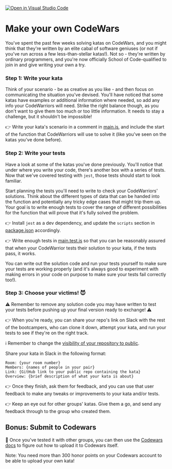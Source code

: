 [![Open in Visual Studio Code](https://classroom.github.com/assets/open-in-vscode-f059dc9a6f8d3a56e377f745f24479a46679e63a5d9fe6f495e02850cd0d8118.svg)](https://classroom.github.com/online_ide?assignment_repo_id=6619854&assignment_repo_type=AssignmentRepo)
# Make your own CodeWars

You've spent the past few weeks solving katas on CodeWars, and you might think that they're written by an elite cabal of software geniuses (or not if you've run across a few less-than-stellar katas!). Not so - they're written by ordinary programmers, and you're now officially School of Code-qualified to join in and give writing your own a try.

### Step 1: Write your kata

Think of your scenario - be as creative as you like - and then focus on communicating the situation you've devised. You'll have noticed that some katas have examples or additional information where needed, so add any info your CodeWarriors will need. Strike the right balance though, as you don't want to give them too much or too little information. It needs to stay a challenge, but it shouldn't be impossible!

👉 Write your kata's scenario in a comment in [main.js](main.js), and include the start of the function that CodeWarriors will use to solve it (like you've seen on the katas you've done before).

### Step 2: Write your tests

Have a look at some of the katas you've done previously. You'll notice that under where you write your code, there's another box with a series of tests. Now that we've covered testing with `jest`, those tests should start to look familiar.

Start planning the tests you'll need to write to check your CodeWarriors' solutions. Think about the different types of data that can be handed into the function and potentially any tricky edge cases that might trip them up. Your goal is to write enough tests to cover the range of different possibilities for the function that will prove that it's fully solved the problem.

👉 Install `jest` as a dev dependency, and update the `scripts` section in [package.json](package.json) accordingly.

👉 Write enough tests in [main.test.js](main.test.js) so that you can be reasonably assured that when your CodeWarrior tests their solution to your kata, if the tests pass, it works.

You can write out the solution code and run your tests yourself to make sure your tests are working properly (and it's always good to experiment with making errors in your code on purpose to make sure your tests fail correctly too!).

### Step 3: Choose your victims! 😈

⚠️ Remember to remove any solution code you may have written to test your tests before pushing up your final version ready to exchange! ⚠️

👉 When you're ready, you can share your repo's link on Slack with the rest of the bootcampers, who can clone it down, attempt your kata, and run your tests to see if they're on the right track.

ℹ️ Remember to change the [visibility of your repository to public](https://docs.github.com/en/repositories/managing-your-repositorys-settings-and-features/managing-repository-settings/setting-repository-visibility).

Share your kata in Slack in the following format:

```
Room: {your room number}
Members: {names of people in your pair}
Link: {GitHub link to your public repo containing the kata}
Overview: {brief description of what your kata is about}
```

👉 Once they finish, ask them for feedback, and you can use that user feedback to make any tweaks or improvements to your kata and/or tests.

👉 Keep an eye out for other groups' katas. Give them a go, and send any feedback through to the group who created them.

## Bonus: Submit to Codewars

🌟 Once you've tested it with other groups, you can then use the [Codewars docs](https://docs.codewars.com/authoring/tutorials/create-first-kata/) to figure out how to upload it to Codewars itself.

Note: You need more than 300 honor points on your Codewars account to be able to upload your own kata!
